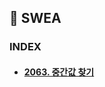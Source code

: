 ## 📝 SWEA

### INDEX

- #### [2063. 중간값 찾기](https://github.com/Yeji-J/TIL/blob/master/SWEA/2063.md)
